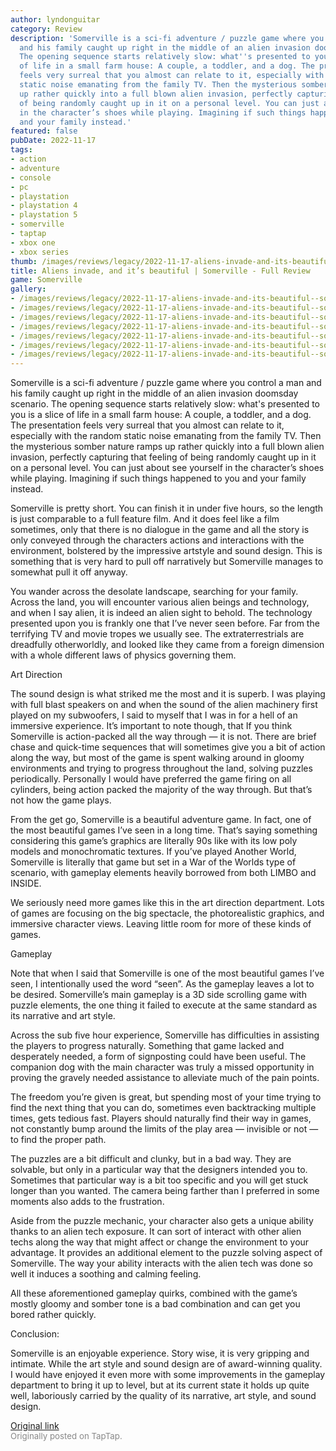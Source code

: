 ```yaml
---
author: lyndonguitar
category: Review
description: 'Somerville is a sci-fi adventure / puzzle game where you control a man
  and his family caught up right in the middle of an alien invasion doomsday scenario.
  The opening sequence starts relatively slow: what''s presented to you is a slice
  of life in a small farm house: A couple, a toddler, and a dog. The presentation
  feels very surreal that you almost can relate to it, especially with the random
  static noise emanating from the family TV. Then the mysterious somber nature ramps
  up rather quickly into a full blown alien invasion, perfectly capturing that feeling
  of being randomly caught up in it on a personal level. You can just about see yourself
  in the character’s shoes while playing. Imagining if such things happened to you
  and your family instead.'
featured: false
pubDate: 2022-11-17
tags:
- action
- adventure
- console
- pc
- playstation
- playstation 4
- playstation 5
- somerville
- taptap
- xbox one
- xbox series
thumb: /images/reviews/legacy/2022-11-17-aliens-invade-and-its-beautiful--somerville---full-review-0.avif
title: Aliens invade, and it’s beautiful | Somerville - Full Review
game: Somerville
gallery:
- /images/reviews/legacy/2022-11-17-aliens-invade-and-its-beautiful--somerville---full-review-0.avif
- /images/reviews/legacy/2022-11-17-aliens-invade-and-its-beautiful--somerville---full-review-1.avif
- /images/reviews/legacy/2022-11-17-aliens-invade-and-its-beautiful--somerville---full-review-2.avif
- /images/reviews/legacy/2022-11-17-aliens-invade-and-its-beautiful--somerville---full-review-3.avif
- /images/reviews/legacy/2022-11-17-aliens-invade-and-its-beautiful--somerville---full-review-4.avif
- /images/reviews/legacy/2022-11-17-aliens-invade-and-its-beautiful--somerville---full-review-5.avif
- /images/reviews/legacy/2022-11-17-aliens-invade-and-its-beautiful--somerville---full-review-6.avif
---
```

Somerville is a sci-fi adventure / puzzle game where you control a man and his family caught up right in the middle of an alien invasion doomsday scenario. The opening sequence starts relatively slow: what's presented to you is a slice of life in a small farm house: A couple, a toddler, and a dog. The presentation feels very surreal that you almost can relate to it, especially with the random static noise emanating from the family TV. Then the mysterious somber nature ramps up rather quickly into a full blown alien invasion, perfectly capturing that feeling of being randomly caught up in it on a personal level. You can just about see yourself in the character’s shoes while playing. Imagining if such things happened to you and your family instead.

Somerville is pretty short. You can finish it in under five hours, so the length is just comparable to a full feature film. And it does feel like a film sometimes, only that there is no dialogue in the game and all the story is only conveyed through the characters actions and interactions with the environment, bolstered by the impressive artstyle and sound design. This is something that is very hard to pull off narratively but Somerville manages to somewhat pull it off anyway.

You wander across the desolate landscape, searching for your family. Across the land, you will encounter various alien beings and technology, and when I say alien, it is indeed an alien sight to behold. The technology presented upon you is frankly one that I’ve never seen before. Far from the terrifying TV and movie tropes we usually see. The extraterrestrials are dreadfully otherworldly, and looked like they came from a foreign dimension with a whole different laws of physics governing them.

Art Direction

The sound design is what striked me the most and it is superb. I was playing with full blast speakers on and when the sound of the alien machinery first played on my subwoofers, I said to myself that I was in for a hell of an immersive experience. It’s important to note though, that If you think Somerville is action-packed all the way through — it is not. There are brief chase and quick-time sequences that will sometimes give you a bit of action along the way, but most of the game is spent walking around in gloomy environments and trying to progress throughout the land, solving puzzles periodically. Personally I would have preferred the game firing on all cylinders, being action packed the majority of the way through. But that’s not how the game plays.

From the get go, Somerville is a beautiful adventure game. In fact, one of the most beautiful games I’ve seen in a long time. That’s saying something considering this game’s graphics are literally 90s like with its low poly models and monochromatic textures. If you’ve played Another World, Somerville is literally that game but set in a War of the Worlds type of scenario, with gameplay elements heavily borrowed from both LIMBO and INSIDE.

We seriously need more games like this in the art direction department. Lots of games are focusing on the big spectacle, the photorealistic graphics, and immersive character views. Leaving little room for more of these kinds of games.

Gameplay

Note that when I said that Somerville is one of the most beautiful games I’ve seen, I intentionally used the word “seen”. As the gameplay leaves a lot to be desired. Somerville’s main gameplay is a 3D side scrolling game with puzzle elements, the one thing it failed to execute at the same standard as its narrative and art style.

Across the sub five hour experience, Somerville has difficulties in assisting the players to progress naturally. Something that game lacked and desperately needed, a form of signposting could have been useful. The companion dog with the main character was truly a missed opportunity in proving the gravely needed assistance to alleviate much of the pain points.

The freedom you’re given is great, but spending most of your time trying to find the next thing that you can do, sometimes even backtracking multiple times, gets tedious fast. Players should naturally find their way in games, not constantly bump around the limits of the play area — invisible or not — to find the proper path.

The puzzles are a bit difficult and clunky, but in a bad way. They are solvable, but only in a particular way that the designers intended you to. Sometimes that particular way is a bit too specific and you will get stuck longer than you wanted. The camera being farther than I preferred in some moments also adds to the frustration.

Aside from the puzzle mechanic, your character also gets a unique ability thanks to an alien tech exposure. It can sort of interact with other alien techs along the way that might affect or change the environment to your advantage. It provides an additional element to the puzzle solving aspect of Somerville. The way your ability interacts with the alien tech was done so well it induces a soothing and calming feeling.

All these aforementioned gameplay quirks, combined with the game’s mostly gloomy and somber tone is a bad combination and can get you bored rather quickly.

Conclusion:

Somerville is an enjoyable experience. Story wise, it is very gripping and intimate. While the art style and sound design are of award-winning quality. I would have enjoyed it even more with some improvements in the gameplay department to bring it up to level, but at its current state it holds up quite well, laboriously carried by the quality of its narrative, art style, and sound design.

[Original link](https://www.taptap.io/post/3025062)<br><span style="font-size: 0.95em; color: #888;">Originally posted on TapTap.</span>